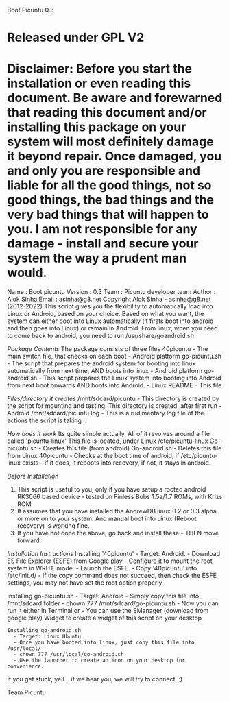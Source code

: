 Boot Picuntu 0.3
# Released under GPL V2
# Disclaimer: Before you start the installation or even reading this document. Be aware and forewarned that reading this document and/or installing this package on your system will most definitely damage it beyond repair. Once damaged, you and only you are responsible and liable for all the good things, not so good things, the bad things and the very bad things that will happen to you. I am not responsible for any damage - install and secure your system the way a prudent man would.

Name	: Boot picuntu
Version	: 0.3
Team	: Picuntu developer team
Author	: Alok Sinha
Email  	: asinha@g8.net
Copyright Alok Sinha - asinha@g8.net (2012-2022)
This script gives you the flexibility to automatically load into Linux or Android, based on your choice.
Based on what you want, the system can either boot into Linux automatically (it firsts boot into android and then goes into Linux) or remain in Android.
From linux, when you need to come back to android, you need to run /usr/share/goandroid.sh


_Package Contents_
The package consists of three files
         40picuntu    - The main switch file, that checks on each boot - Android platform
         go-picuntu.sh - The script that prepares the android system for booting into linux automatically from next time, AND boots into linux - Android platform
         go-android.sh - This script prepares the Linux system into booting into Android from next boot onwards AND boots into Android. - Linux
         README  - This file

_Files/directory it creates_
        /mnt/sdcard/picuntu - This directory is created by the script for mounting and testing. This directory is created, after first run - Android
           /mnt/sdcard/picuntu.log - This is a rudimentary log file of the actions the script is taking ..


_How does it work_ 
Its quite simple actually. 
All of it revolves around a file called 'picuntu-linux'
This file is located, under Linux /etc/picuntu-linux
Go-picuntu.sh - Creates this file (from android)
Go-android.sh - Deletes this file from Linux
40picuntu     - Checks at the boot time of android, if /etc/picuntu-linux exists - if it does, it reboots into recovery, if not, it stays in android.


_Before Installation_
1. This script is useful to you, only if you have setup a rooted android RK3066 based device - tested on Finless Bobs 1.5a/1.7 ROMs, with Krizs ROM
2. It assumes that you have installed the AndrewDB linux 0.2 or 0.3 alpha or more on to your system. And manual boot into Linux (Reboot recovery) is working fine.
3. If you have not done the above, go back and install these - THEN move forward.


_Installation Instructions_
   Installing '40picuntu'
      - Target: Android.
      - Download ES File Explorer (ESFE) from Google play
      - Configure it to mount the root system in WRITE mode.
      - Launch the ESFE.
      - Copy '40picuntu' into /etc/init.d/
      - If the copy command does not succeed, then check the ESFE settings, you may not have set the root option properly
    

   Installing go-picuntu.sh
      - Target: Android
      - Simply copy this file into /mnt/sdcard folder
      - chown 777 /mnt/sdcard/go-picuntu.sh
      - Now you can run it either in Terminal
        or
      - You can use the SManager (download from google play) Widget to create a widget of this script on your desktop

    Installing go-android.sh
      - Target: Linux Ubuntu
      - Once you have booted into linux, just copy this file into /usr/local/
      - chown 777 /usr/local/go-android.sh
	  - Use the launcher to create an icon on your desktop for convenience. 



If you get stuck, yell... if we hear you, we will try to connect. :)


Team Picuntu
